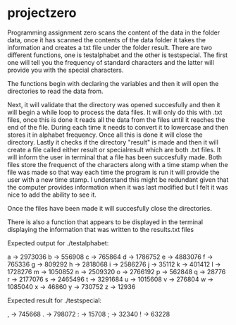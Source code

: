 # projectzero


Programming assignment zero scans the content of the data in the folder data, once it has scanned the contents of the data folder it takes the information and creates a txt file under the folder result. There are two different functions, one is testalphabet and the other is testspecial. The first one will tell you the frequency of standard characters and the latter will provide you with the special characters. 

The functions begin with declaring the variables and then it will open the directories to read the data from. 

Next, it will validate that the directory was opened succesfully and then it will begin a while loop to process the data files. It will only do this with .txt files, once this is done it reads all the data from the files until it reaches the end of the file. During each time it needs to convert it to lowercase and then stores it in alphabet frequency. Once all this is done it will close the directory. Lastly it checks if the directory "result" is made and then it will create a file called either result or specialresult which are both .txt files. It will inform the user in terminal that a file has been succesfully made. Both files store the frequenct of the characters along with a time stamp when the file was made so that way each time the program is run it will provide the user with a new time stamp. I understand this might be redundant given that the computer provides information when it was last modified but I felt it was nice to add the ability to see it. 

Once the files have been made it will succesfully close the directories. 

There is also a function that appears to be displayed in the terminal displaying the information that was written to the results.txt files

Expected output for ./testalphabet:

a -> 2973036
b -> 556908
c -> 765864
d -> 1786752
e -> 4883076
f -> 765336
g -> 809292
h -> 2818068
i -> 2586276
j -> 35112
k -> 401412
l -> 1728276
m -> 1050852
n -> 2509320
o -> 2766192
p -> 562848
q -> 28776
r -> 2177076
s -> 2465496
t -> 3291684
u -> 1015608
v -> 276804
w -> 1085040
x -> 46860
y -> 730752
z -> 12936

Expected result for ./testspecial: 

, -> 745668
. -> 798072
: -> 15708
; -> 32340
! -> 63228



